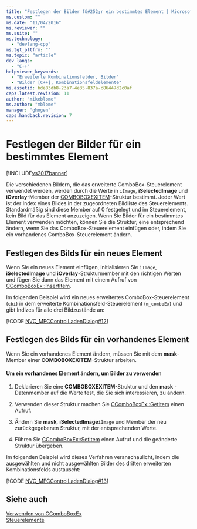 ```yaml
---
title: "Festlegen der Bilder f&#252;r ein bestimmtes Element | Microsoft Docs"
ms.custom: ""
ms.date: "11/04/2016"
ms.reviewer: ""
ms.suite: ""
ms.technology: 
  - "devlang-cpp"
ms.tgt_pltfrm: ""
ms.topic: "article"
dev_langs: 
  - "C++"
helpviewer_keywords: 
  - "Erweiterte Kombinationsfelder, Bilder"
  - "Bilder [C++], Kombinationsfeldelemente"
ms.assetid: bde83db8-23a7-4e35-837a-c86447d2c0af
caps.latest.revision: 11
author: "mikeblome"
ms.author: "mblome"
manager: "ghogen"
caps.handback.revision: 7
---
```

# Festlegen der Bilder f&#252;r ein bestimmtes Element
[!INCLUDE[vs2017banner](../assembler/inline/includes/vs2017banner.md)]

Die verschiedenen Bildern, die das erweiterte ComboBox\-Steuerelement verwendet werden, werden durch die Werte in `iImage`, **iSelectedImage** und **iOverlay**\-Member der [COMBOBOXEXITEM](http://msdn.microsoft.com/library/windows/desktop/bb775746)\-Struktur bestimmt.  Jeder Wert ist der Index eines Bildes in der zugeordneten Bildliste des Steuerelements.  Standardmäßig sind diese Member auf 0 festgelegt und im Steuerelement, kein Bild für das Element anzuzeigen.  Wenn Sie Bilder für ein bestimmtes Element verwenden möchten, können Sie die Struktur, eine entsprechend ändern, wenn Sie das ComboBox\-Steuerelement einfügen oder, indem Sie ein vorhandenes ComboBox\-Steuerelement ändern.  
  
## Festlegen des Bilds für ein neues Element  
 Wenn Sie ein neues Element einfügen, initialisieren Sie `iImage`, **iSelectedImage** und **iOverlay**\-Strukturmember mit den richtigen Werten und fügen Sie dann das Element mit einem Aufruf von [CComboBoxEx::InsertItem](../Topic/CComboBoxEx::InsertItem.md).  
  
 Im folgenden Beispiel wird ein neues erweitertes ComboBox\-Steuerelement \(`cbi`\) in dem erweiterte Kombinationsfeld\-Steuerelement \(`m_comboEx`\) und gibt Indizes für alle drei Bildzustände an:  
  
 [!CODE [NVC_MFCControlLadenDialog#12](../CodeSnippet/VS_Snippets_Cpp/NVC_MFCControlLadenDialog#12)]  
  
## Festlegen des Bilds für ein vorhandenes Element  
 Wenn Sie ein vorhandenes Element ändern, müssen Sie mit dem **mask**\-Member einer **COMBOBOXEXITEM**\-Struktur arbeiten.  
  
#### Um ein vorhandenes Element ändern, um Bilder zu verwenden  
  
1.  Deklarieren Sie eine **COMBOBOXEXITEM**\-Struktur und den **mask** \- Datenmember auf die Werte fest, die Sie sich interessieren, zu ändern.  
  
2.  Verwenden dieser Struktur machen Sie [CComboBoxEx::GetItem](../Topic/CComboBoxEx::GetItem.md) einen Aufruf.  
  
3.  Ändern Sie **mask**, **iSelectedImage**`iImage` und Member der neu zurückgegebenen Struktur, mit der entsprechenden Werte.  
  
4.  Führen Sie [CComboBoxEx::SetItem](../Topic/CComboBoxEx::SetItem.md) einen Aufruf und die geänderte Struktur übergeben.  
  
 Im folgenden Beispiel wird dieses Verfahren veranschaulicht, indem die ausgewählten und nicht ausgewählten Bilder des dritten erweiterten Kombinationsfelds austauscht:  
  
 [!CODE [NVC_MFCControlLadenDialog#13](../CodeSnippet/VS_Snippets_Cpp/NVC_MFCControlLadenDialog#13)]  
  
## Siehe auch  
 [Verwenden von CComboBoxEx](../mfc/using-ccomboboxex.md)   
 [Steuerelemente](../mfc/controls-mfc.md)